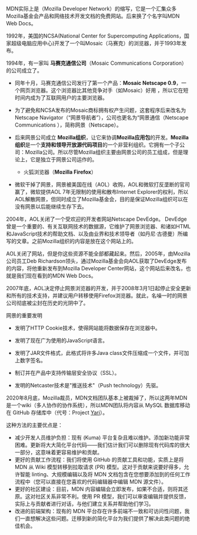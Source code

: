 MDN实际上是（Mozilla Developer Network）的缩写，它是一个汇集众多Mozilla基金会产品和网络技术开发文档的免费网站。后来换了个名字叫MDN Web Docs。

1992年，美国的NCSA(National Center for Supercomputing Applications，国家超级电脑应用中心)开发了一个叫Mosaic（马赛克）的浏览器，并于1993年发布。

1994年，有一家叫 **马赛克通信公司**（Mosaic Communications Corporation）的公司成立了。

-  同年十月，马赛克通信公司发行了第一个产品：**Mosaic Netscape 0.9**，一个网页浏览器。这个浏览器比其他竞争对手（如Mosaic）好用 ，所以它在短时间内成为了互联网用户的主要浏览器。

- 为了避免和NCSA发布的Mosaic商标拥有权产生问题，这套程序后来改名为Netscape Navigator（“网景导航者”），公司也更名为“网景通信（Netscape Communications ），简称网景（Netscape）。

- 后来网景公司成立 **Mozilla组织**，让它来协调**Mozilla应用包**的开发。**Mozilla组织**是一个**支持和领导开放源代码项目**的一个非营利组织。它拥有一个子公司：Mozilla公司。所以尽管Mozilla组织主要由网景公司的员工组成，但是理论上，它是独立于网景公司运作的。

	- 火狐浏览器（**Mozilla Firefox**）

- 微软干掉了网景，网景被美国在线（AOL）收购，AOL和微软打反垄断的官司赢了，微软提供AOL 7年无限制的使用和散布Internet Explorer的权利，所以AOL解散网景，但同时成立了Mozilla基金会，目的是保证Mozilla组织可以在没有网景以后能继续生存下去。

2004年，AOL关闭了一个受欢迎的开发者网站Netscape DevEdge。  DevEdge曾是一个重要的、有关互联网技术的数据源，它维护了网景浏览器、和诸如HTML和JavaScript技术的帮助文档、以及由业界和技术领导者（如丹尼·古德曼）所编写的文章。之前Mozilla组织的内容是放在这个网站上的。

AOL关闭了网站，但是你这些资源不能全部都藏起来。然后，2005年，由Mozilla公司员工Deb Richardson领头，通过Mozilla基金会向AOL获取了DevEdge发布的内容，将他重新发布到Mozilla Developer Center网站，这个网站后来改名，也就是我们现在看到的MDN Web Docs。

2007年底，AOL决定停止网景浏览器的开发，并于2008年3月1日起停止安全更新和所有的技术支持，并建议用户转移使用Firefox浏览器。就此，名噪一时的网景公司彻底被尘封在历史的光阴中了。

网景的重要发明
-   发明了HTTP Cookie技术，使得网站能将数据保存在浏览器中。

-   发明了现在广为使用的JavaScript语言。

-   发明了JAR文件格式，此格式将许多Java class文件压缩成一个文件，并可加上数字签名。

-   制订并在产品中支持传输层安全协议（SSL）。

-   发明的Netcaster技术是"推送技术"（Push technology）先驱。

  
  2020年8月底，Mozilla裁员，MDN文档团队基本上被裁掉了，所以这两年MDN是一个wiki（多人协作的协作系统），所以MDN团队将内容从 MySQL 数据库移动在 GitHub 存储库中（代号：Project [Yari](https://en.wikipedia.org/wiki/Yari)）。
  
  这种方法的主要优点是：
-   减少开发人员维护负担：现有 (Kuma) 平台复杂且难以维护。添加新功能非常困难。更新将大大简化平台代码——我们估计我们可以删除现有代码库的很大一部分，这意味着更容易维护和贡献。
-   更好的贡献工作流程：我们将使用 GitHub 的贡献工具和功能，实质上是将 MDN 从 Wiki 模型转移到拉取请求 (PR) 模型。这对于贡献来说要好得多，允许智能 linting、大规模编辑以及将 MDN 文档包含在您想要添加到的任何工作流程中（您可以直接在您喜欢的代码编辑器中编辑 MDN 源文件）。
-   更好的社区建设：目前，MDN 内容编辑会立即发布，如果不合适，则将其还原。这对社区关系非常不利。使用 PR 模型，我们可以审查编辑并提供反馈，实际上与贡献者进行对话，与他们建立关系并帮助他们学习。
-   改进的前端架构：现有的 MDN 平台存在许多前端不一致和可访问性问题，我们一直想解决这些问题。迁移到新的简化平台为我们提供了解决此类问题的绝佳机会。